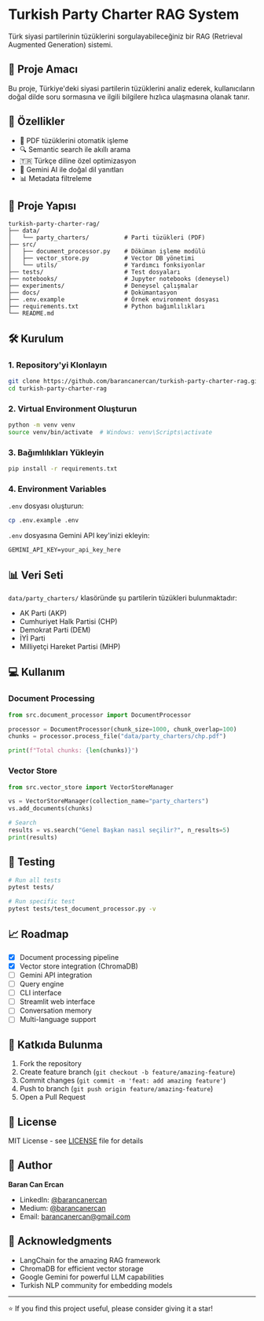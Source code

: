 # Turkish Party Charter RAG System

Türk siyasi partilerinin tüzüklerini sorgulayabileceğiniz bir RAG (Retrieval Augmented Generation) sistemi.

## 🎯 Proje Amacı

Bu proje, Türkiye'deki siyasi partilerin tüzüklerini analiz ederek, kullanıcıların doğal dilde soru sormasına ve ilgili bilgilere hızlıca ulaşmasına olanak tanır.

## 🚀 Özellikler

- 📄 PDF tüzüklerini otomatik işleme
- 🔍 Semantic search ile akıllı arama
- 🇹🇷 Türkçe diline özel optimizasyon
- 🤖 Gemini AI ile doğal dil yanıtları
- 📊 Metadata filtreleme

## 📁 Proje Yapısı

```
turkish-party-charter-rag/
├── data/
│   └── party_charters/          # Parti tüzükleri (PDF)
├── src/
│   ├── document_processor.py    # Döküman işleme modülü
│   ├── vector_store.py          # Vector DB yönetimi
│   └── utils/                   # Yardımcı fonksiyonlar
├── tests/                       # Test dosyaları
├── notebooks/                   # Jupyter notebooks (deneysel)
├── experiments/                 # Deneysel çalışmalar
├── docs/                        # Dokümantasyon
├── .env.example                 # Örnek environment dosyası
├── requirements.txt             # Python bağımlılıkları
└── README.md
```

## 🛠️ Kurulum

### 1. Repository'yi Klonlayın

```bash
git clone https://github.com/barancanercan/turkish-party-charter-rag.git
cd turkish-party-charter-rag
```

### 2. Virtual Environment Oluşturun

```bash
python -m venv venv
source venv/bin/activate  # Windows: venv\Scripts\activate
```

### 3. Bağımlılıkları Yükleyin

```bash
pip install -r requirements.txt
```

### 4. Environment Variables

`.env` dosyası oluşturun:

```bash
cp .env.example .env
```

`.env` dosyasına Gemini API key'inizi ekleyin:

```
GEMINI_API_KEY=your_api_key_here
```

## 📊 Veri Seti

`data/party_charters/` klasöründe şu partilerin tüzükleri bulunmaktadır:

- AK Parti (AKP)
- Cumhuriyet Halk Partisi (CHP)
- Demokrat Parti (DEM)
- İYİ Parti
- Milliyetçi Hareket Partisi (MHP)

## 💻 Kullanım

### Document Processing

```python
from src.document_processor import DocumentProcessor

processor = DocumentProcessor(chunk_size=1000, chunk_overlap=100)
chunks = processor.process_file("data/party_charters/chp.pdf")

print(f"Total chunks: {len(chunks)}")
```

### Vector Store

```python
from src.vector_store import VectorStoreManager

vs = VectorStoreManager(collection_name="party_charters")
vs.add_documents(chunks)

# Search
results = vs.search("Genel Başkan nasıl seçilir?", n_results=5)
print(results)
```

## 🧪 Testing

```bash
# Run all tests
pytest tests/

# Run specific test
pytest tests/test_document_processor.py -v
```

## 📈 Roadmap

- [x] Document processing pipeline
- [x] Vector store integration (ChromaDB)
- [ ] Gemini API integration
- [ ] Query engine
- [ ] CLI interface
- [ ] Streamlit web interface
- [ ] Conversation memory
- [ ] Multi-language support

## 🤝 Katkıda Bulunma

1. Fork the repository
2. Create feature branch (`git checkout -b feature/amazing-feature`)
3. Commit changes (`git commit -m 'feat: add amazing feature'`)
4. Push to branch (`git push origin feature/amazing-feature`)
5. Open a Pull Request

## 📝 License

MIT License - see [LICENSE](LICENSE) file for details

## 👤 Author

**Baran Can Ercan**

- LinkedIn: [@barancanercan](https://www.linkedin.com/in/barancanercan)
- Medium: [@barancanercan](https://barancanercan.medium.com)
- Email: barancanercan@gmail.com

## 🙏 Acknowledgments

- LangChain for the amazing RAG framework
- ChromaDB for efficient vector storage
- Google Gemini for powerful LLM capabilities
- Turkish NLP community for embedding models

---

⭐ If you find this project useful, please consider giving it a star!

